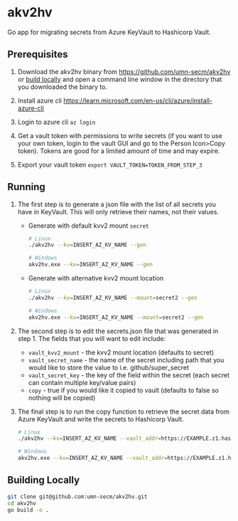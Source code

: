 # akv2hv
Go app for migrating secrets from Azure KeyVault to Hashicorp Vault.

## Prerequisites

1. Download the akv2hv binary from https://github.com/umn-secm/akv2hv or [build locally](./README.md#building-locally) and open a command line window in the directory that you downloaded the binary to.

2. Install azure cli <https://learn.microsoft.com/en-us/cli/azure/install-azure-cli>

3. Login to azure cli `az login`

4. Get a vault token with permissions to write secrets (if you want to use your own token, login to the vault GUI and go to the Person Icon>Copy token). Tokens are good for a limited amount of time and may expire.

5. Export your vault token `export VAULT_TOKEN=TOKEN_FROM_STEP_3`

## Running

1. The first step is to generate a json file with the list of all secrets you have in KeyVault. This will only retrieve their names, not their values.

    - Generate with default kvv2 mount `secret`

        ```bash
        # Linux
        ./akv2hv --kv=INSERT_AZ_KV_NAME --gen

        # Windows
        akv2hv.exe --kv=INSERT_AZ_KV_NAME --gen
        ```

    - Generate with alternative kvv2 mount location

        ```bash
        # Linux
        ./akv2hv --kv=INSERT_AZ_KV_NAME --mount=secret2 --gen

        # Windows
        akv2hv.exe --kv=INSERT_AZ_KV_NAME --mount=secret2 --gen
        ```

2. The second step is to edit the secrets.json file that was generated in step 1. The fields that you will want to edit include:

    - `vault_kvv2_mount`      - the kvv2 mount location (defaults to secret)
    - `vault_secret_name` 	  - the name of the secret including path that you would like to store the value to i.e. github/super_secret
    - `vault_secret_key`      - the key of the field within the secret (each secret can contain multiple key/value pairs)
    - `copy`                  - true if you would like it copied to vault (defaults to false so nothing will be copied)

3. The final step is to run the copy function to retrieve the secret data from Azure KeyVault and write the secrets to Hashicorp Vault.

    ```bash
    # Linux
    ./akv2hv --kv=INSERT_AZ_KV_NAME --vault_addr=https://EXAMPLE.z1.hashicorp.cloud:8200/ --vault_namespace=admin/namespace --copy

    # Windows
    akv2hv.exe --kv=INSERT_AZ_KV_NAME --vault_addr=https://EXAMPLE.z1.hashicorp.cloud:8200/ --vault_namespace=admin/namespace --copy
    ```

## Building Locally

```bash
git clone git@github.com:umn-secm/akv2hv.git
cd akv2hv
go build -o .
```
